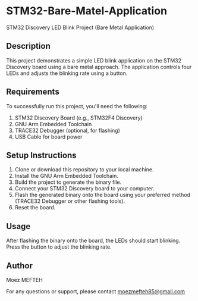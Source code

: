 # STM32-Bare-Matel-Application
STM32 Discovery LED Blink Project (Bare Metal Application)

## Description
This project demonstrates a simple LED blink application on the STM32 Discovery board using a bare metal approach. The application controls four LEDs and adjusts the blinking rate using a button.

## Requirements
To successfully run this project, you'll need the following:

1. STM32 Discovery Board (e.g., STM32F4 Discovery)
2. GNU Arm Embedded Toolchain
3. TRACE32 Debugger (optional, for flashing)
4. USB Cable for board power

## Setup Instructions
1. Clone or download this repository to your local machine.
2. Install the GNU Arm Embedded Toolchain.
3. Build the project to generate the binary file.
5. Connect your STM32 Discovery board to your computer.
6. Flash the generated binary onto the board using your preferred method (TRACE32 Debugger or other flashing tools).
7. Reset the board.

## Usage
After flashing the binary onto the board, the LEDs should start blinking. Press the button to adjust the blinking rate.

## Author
Moez MEFTEH

For any questions or support, please contact moezmefteh85@gmail.com
